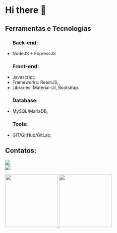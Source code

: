 ### <h1> Hi there 👋 </h1>     
    
## Ferramentas e Tecnologias
<ul> <strong> <h3> Back-end: </strong> </h2>
            <li>NodeJS + ExpressJS</li>
        </ul>
        <ul> <strong> <h3> Front-end: </strong></h3>
            <li>Javascript;</li>
                <li> Frameworks: ReactJS; </li>
               <li> Libraries: Material-UI, Bootstrap. </li> 
        </ul>
        <ul> <strong> <h3> Database: </strong></h3>
            <li> MySQL/MariaDB;</li>
        </ul>
        <ul> <strong> <h3> Tools: </strong> </h3>
            <li> GIT/GitHub/GitLab;</li>
    </ul>




## Contatos:

<div>

<a href="https://www.linkedin.com/in/mariamarianan" target="_blank"><img src="https://img.shields.io/badge/-LinkedIn-%230077B5?style=for-the-badge&logo=linkedin&logoColor=white" target="_blank"></a>   
<a href = "mailto:marianasci7@gmail.com"><img src="https://img.shields.io/badge/Gmail-D14836?style=for-the-badge&logo=gmail&logoColor=white" target="_blank"></a>

</div>

          
<div>
        <a href="https://github.com/mariamarianadev">
        <img height="170em" src="https://github-readme-stats.vercel.app/api/top-langs/?username=mariamarianadev&layout=compact&langs_count=7&theme=dracula"/>
        <img height="170em" src="https://github-readme-stats.vercel.app/api?username=mariamarianadev&show_icons=true&theme=dracula&include_all_commits=true&count_private=true"/>
        </div>

